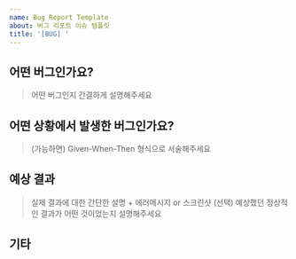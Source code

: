 ```yaml
---
name: Bug Report Template
about: 버그 리포트 이슈 템플릿
title: '[BUG] '
---
```


## 어떤 버그인가요?

> 어떤 버그인지 간결하게 설명해주세요

## 어떤 상황에서 발생한 버그인가요?

> (가능하면) Given-When-Then 형식으로 서술해주세요

## 예상 결과

> 실제 결과에 대한 간단한 설명 + 에러메시지 or 스크린샷 (선택)
> 예상했던 정상적인 결과가 어떤 것이었는지 설명해주세요

## 기타